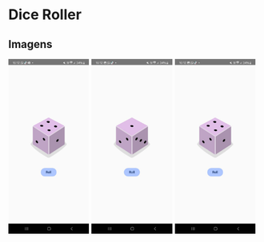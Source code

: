 # Dice Roller

## Imagens

<div style="display: flex; gap: 5px;">
  <img src="./imagens/1-DiceRoller.jpeg" width="32%">
  <img src="./imagens/2-DiceRoller.jpeg" width="32%">
  <img src="./imagens/3-DiceRoller.jpeg" width="32%">
</div>
